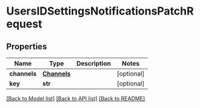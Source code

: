 # UsersIDSettingsNotificationsPatchRequest

## Properties
Name | Type | Description | Notes
------------ | ------------- | ------------- | -------------
**channels** | [**Channels**](Channels.md) |  | [optional] 
**key** | **str** |  | [optional] 

[[Back to Model list]](../README.md#documentation-for-models) [[Back to API list]](../README.md#documentation-for-api-endpoints) [[Back to README]](../README.md)

